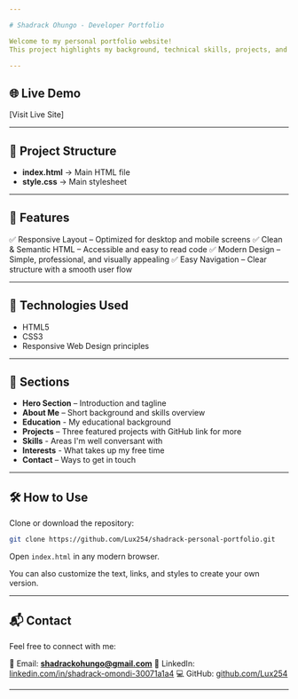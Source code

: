 ```yaml
---

# Shadrack Ohungo - Developer Portfolio

Welcome to my personal portfolio website!
This project highlights my background, technical skills, projects, and contact details. It is built with **HTML and CSS** to showcase my abilities in front-end web development while creating a professional platform to display my work.

---
```


## 🌐 Live Demo

[Visit Live Site]

---

## 📁 Project Structure

* **index.html** → Main HTML file
* **style.css** → Main stylesheet

---

## 📌 Features

✅ Responsive Layout – Optimized for desktop and mobile screens
✅ Clean & Semantic HTML – Accessible and easy to read code
✅ Modern Design – Simple, professional, and visually appealing
✅ Easy Navigation – Clear structure with a smooth user flow

---

## 🚀 Technologies Used

* HTML5
* CSS3
* Responsive Web Design principles

---

## 📄 Sections

* **Hero Section** – Introduction and tagline
* **About Me** – Short background and skills overview
* **Education** - My educational background
* **Projects** – Three featured projects with GitHub link for more
* **Skills** - Areas I'm well conversant with
* **Interests** - What takes up my free time
* **Contact** – Ways to get in touch

---

## 🛠 How to Use

Clone or download the repository:

```bash
git clone https://github.com/Lux254/shadrack-personal-portfolio.git
```

Open `index.html` in any modern browser.

You can also customize the text, links, and styles to create your own version.

---

## 📬 Contact

Feel free to connect with me:

📧 Email: **[shadrackohungo@gmail.com](mailto:shadrackohungo@gmail.com)**
🔗 LinkedIn: [linkedin.com/in/shadrack-omondi-30071a1a4](https://www.linkedin.com/in/shadrack-omondi-30071a1a4/)
💻 GitHub: [github.com/Lux254](https://github.com/Lux254)

---
